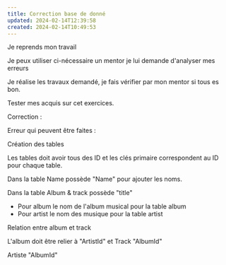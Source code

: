 ```yaml
---
title: Correction base de donné
updated: 2024-02-14T12:39:58
created: 2024-02-14T10:49:53
---
```


Je reprends mon travail

Je peux utiliser ci-nécessaire un mentor je lui demande d'analyser mes erreurs

Je réalise les travaux demandé, je fais vérifier par mon mentor si tous es bon.

Tester mes acquis sur cet exercices.

Correction :

Erreur qui peuvent être faites :

Création des tables

Les tables doit avoir tous des ID et les clés primaire correspondent au ID pour chaque table.

Dans la table Name possède "Name" pour ajouter les noms.

Dans la table Album & track possède "title"

- Pour album le nom de l'album musical pour la table album
- Pour artist le nom des musique pour la table artist

Relation entre album et track

L'album doit être relier à "ArtistId" et Track "AlbumId"

Artiste "AlbumId"

